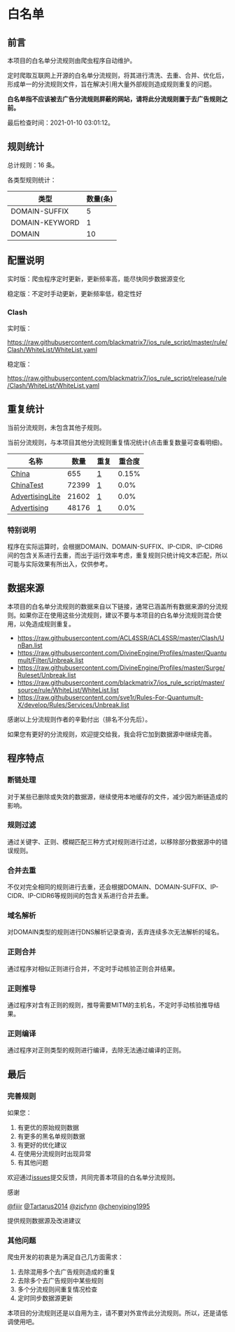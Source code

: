 # 白名单

## 前言

本项目的白名单分流规则由爬虫程序自动维护。

定时爬取互联网上开源的白名单分流规则，将其进行清洗、去重、合并、优化后，形成单一的分流规则文件，旨在解决引用大量外部规则造成规则重复的问题。

**白名单指不应该被去广告分流规则屏蔽的网站，请将此分流规则置于去广告规则之前。**


最后检查时间：2021-01-10 03:01:12。

## 规则统计

总计规则：16 条。

各类型规则统计：

| 类型 | 数量(条) |
| ---- | ---- |
| DOMAIN-SUFFIX | 5 |
| DOMAIN-KEYWORD | 1 |
| DOMAIN | 10 |
## 配置说明

实时版：爬虫程序定时更新，更新频率高，能尽快同步数据源变化

稳定版：不定时手动更新，更新频率低，稳定性好

### Clash 
实时版：

https://raw.githubusercontent.com/blackmatrix7/ios_rule_script/master/rule/Clash/WhiteList/WhiteList.yaml

稳定版：

https://raw.githubusercontent.com/blackmatrix7/ios_rule_script/release/rule/Clash/WhiteList/WhiteList.yaml

## 重复统计


当前分流规则，未包含其他子规则。


当前分流规则，与本项目其他分流规则重复情况统计(点击重复数量可查看明细)。



| 名称 | 数量 | 重复 | 重合度 |
| ---- | ---- | ---- | ------ |
|  [China](https://github.com/blackmatrix7/ios_rule_script/tree/master/rule/Clash/China)    | 655   | [1](https://raw.githubusercontent.com/blackmatrix7/ios_rule_script/master/rule/Clash/WhiteList/WhiteList_Repeat.list)   |   0.15% |
|  [ChinaTest](https://github.com/blackmatrix7/ios_rule_script/tree/master/rule/Clash/ChinaTest)    | 72399   | [1](https://raw.githubusercontent.com/blackmatrix7/ios_rule_script/master/rule/Clash/WhiteList/WhiteList_Repeat.list)   |   0.0% |
|  [AdvertisingLite](https://github.com/blackmatrix7/ios_rule_script/tree/master/rule/Clash/AdvertisingLite)    | 21602   | [1](https://raw.githubusercontent.com/blackmatrix7/ios_rule_script/master/rule/Clash/WhiteList/WhiteList_Repeat.list)   |   0.0% |
|  [Advertising](https://github.com/blackmatrix7/ios_rule_script/tree/master/rule/Clash/Advertising)    | 48176   | [1](https://raw.githubusercontent.com/blackmatrix7/ios_rule_script/master/rule/Clash/WhiteList/WhiteList_Repeat.list)   |   0.0% |
### 特别说明
程序在实际运算时，会根据DOMAIN、DOMAIN-SUFFIX、IP-CIDR、IP-CIDR6间的包含关系进行去重，而出于运行效率考虑，重复规则只统计纯文本匹配，所以可能与实际效果有所出入，仅供参考。

## 数据来源

本项目的白名单分流规则的数据来自以下链接，通常已涵盖所有数据来源的分流规则。如果你正在使用这些分流规则，建议不要与本项目的白名单分流规则混合使用，以免造成规则重复。

- https://raw.githubusercontent.com/ACL4SSR/ACL4SSR/master/Clash/UnBan.list
- https://raw.githubusercontent.com/DivineEngine/Profiles/master/Quantumult/Filter/Unbreak.list
- https://raw.githubusercontent.com/DivineEngine/Profiles/master/Surge/Ruleset/Unbreak.list
- https://raw.githubusercontent.com/blackmatrix7/ios_rule_script/master/source/rule/WhiteList/WhiteList.list
- https://raw.githubusercontent.com/sve1r/Rules-For-Quantumult-X/develop/Rules/Services/Unbreak.list


感谢以上分流规则作者的辛勤付出（排名不分先后）。

如果您有更好的分流规则，欢迎提交给我，我会将它加到数据源中继续完善。

## 程序特点

### 断链处理

对于某些已删除或失效的数据源，继续使用本地缓存的文件，减少因为断链造成的影响。

### 规则过滤

通过关键字、正则、模糊匹配三种方式对规则进行过滤，以移除部分数据源中的错误规则。

### 合并去重

不仅对完全相同的规则进行去重，还会根据DOMAIN、DOMAIN-SUFFIX、IP-CIDR、IP-CIDR6等规则间的包含关系进行合并去重。

### 域名解析

对DOMAIN类型的规则进行DNS解析记录查询，丢弃连续多次无法解析的域名。

### 正则合并

通过程序对相似正则进行合并，不定时手动核验正则合并结果。

### 正则推导

通过程序对含有正则的规则，推导需要MITM的主机名，不定时手动核验推导结果。

### 正则编译

通过程序对正则类型的规则进行编译，去除无法通过编译的正则。

## 最后

### 完善规则

如果您：

1. 有更优的原始规则数据
2. 有更多的黑名单规则数据
3. 有更好的优化建议
4. 在使用分流规则时出现异常
5. 有其他问题

欢迎通过[issues](https://github.com/blackmatrix7/ios_rule_script/issues/new)提交反馈，共同完善本项目的白名单分流规则。

感谢

[@fiiir](https://github.com/fiiir) [@Tartarus2014](https://github.com/Tartarus2014) [@zjcfynn](https://github.com/zjcfynn) [@chenyiping1995](https://github.com/chenyiping1995) 

提供规则数据源及改进建议

### 其他问题

爬虫开发的初衷是为满足自己几方面需求：

1. 去除混用多个去广告规则造成的重复
2. 去除多个去广告规则中某些规则
3. 多个分流规则间重复情况检查
4. 定时同步数据源更新

本项目的分流规则还是以自用为主，请不要对外宣传此分流规则。所以，还是请低调使用吧。